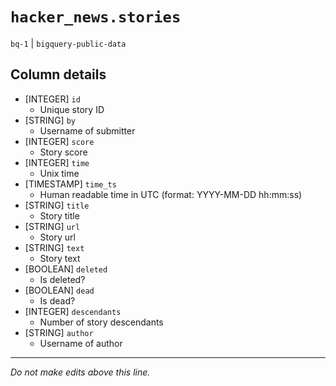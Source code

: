 # `hacker_news.stories`
`bq-1` | `bigquery-public-data`

## Column details
* [INTEGER]   `id`
  - Unique story ID
* [STRING]    `by`
  - Username of submitter
* [INTEGER]   `score`
  - Story score
* [INTEGER]   `time`
  - Unix time
* [TIMESTAMP] `time_ts`
  - Human readable time in UTC (format: YYYY-MM-DD hh:mm:ss)
* [STRING]    `title`
  - Story title
* [STRING]    `url`
  - Story url
* [STRING]    `text`
  - Story text
* [BOOLEAN]   `deleted`
  - Is deleted?
* [BOOLEAN]   `dead`
  - Is dead?
* [INTEGER]   `descendants`
  - Number of story descendants
* [STRING]    `author`
  - Username of author

-------------------------------------------------------------------------------
*Do not make edits above this line.*

